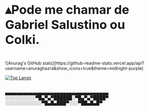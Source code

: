 
<div class= "nome"><h1>▴Pode me chamar de Gabriel Salustino ou Colki. </h1> </div> <br>
<style>
  h1{
    Font-size: 40px;
  }
</style>
![Anurag's GitHub stats](https://github-readme-stats.vercel.app/api?username=anuraghazra&show_icons=true&theme=midnight-purple)<br>

[![Top Langs](https://github-readme-stats.vercel.app/api/top-langs/?username=Colki1504&layout=donut)]([https://github.com/anuraghazra/github-readme-stats](https://github.com/Colki1504))

<br>
▄▄▄▄▄▄▄▄▄▄▄▄▄▄▄▄▄▄▄▄▄▄▄▄▄▄▄▄▄▄▄▄▄▄<br>
░░░░░░░░░░▀█▄▀▄▀██████░▀█▄▀▄▀████▀<br>
░░░░░░░░░░░░▀█▄█▄███▀░░░▀██▄█▄█▀<br>
